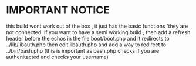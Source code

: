 # IMPORTANT NOTICE
this build wont work out of the box , it just has the basic functions 'they are not connected'
if you want to have a semi working build , then add a refresh header before the echos in the file boot/boot.php and it redirects to ../lib/libauth.php
then edit libauth.php and add a way to redirect to ../bin/bash.php (this is important as bash.php checks if you are authenitacted and checks your username)
